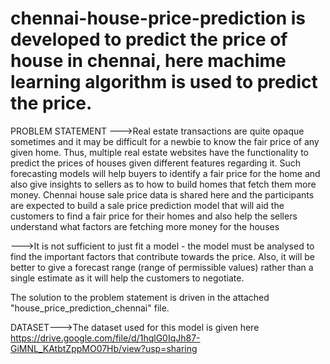 # chennai-house-price-prediction is developed to predict the price of house in chennai, here machime learning algorithm is used to predict the price.

PROBLEM STATEMENT
--->Real estate transactions are quite opaque sometimes and it may be difficult for a newbie to know the fair price of any given home. Thus, multiple real estate websites have the functionality to predict the prices of houses given different features regarding it. Such forecasting models will help buyers to identify a fair price for the home and also give insights to sellers as to how to build homes that fetch them more money. Chennai house sale price data is shared here and the participants are expected to build a sale price prediction model that will aid the customers to find a fair price for their homes and also help the sellers understand what factors are fetching more money for the houses
  
--->It is not sufficient to just fit a model - the model must be analysed to find the important factors that contribute towards the price. Also, it will be better to give a forecast range (range of permissible values) rather than a single estimate as it will help the customers to negotiate.
  
 The solution to the problem statement is driven in the attached "house_price_prediction_chennai" file.
 
 DATASET--->The dataset used for this model is given here https://drive.google.com/file/d/1hqlG0IqJh87-GiMNL_KAtbtZppMO07Hb/view?usp=sharing

